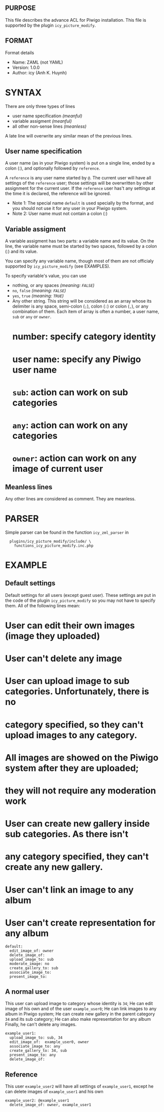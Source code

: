 ## PURPOSE

  This file describes the advance ACL for Piwigo installation.
  This file is supported by the plugin `icy_picture_modify`.

## FORMAT

  Format details

  * Name:     ZAML (not YAML)
  * Version:  1.0.0
  * Author:   icy (Anh K. Huynh)

  # SYNTAX

  There are only three types of lines

  * user name specification   _(meanful)_
  * variable assigment        _(meanful)_
  * all other non-sense lines _(meanless)_

  A late line will overwrite any similar mean of the previous lines.

## User name specification

  A user name (as in your Piwigo system) is put on a single line,
  ended by a colon (:), and optionally followed by `reference`.

  A `reference` is any user name started by `@`. The current user
  will have all settings of the `reference` user; those settings will
  be overwritten by other assignment for the current user. If the
  `reference` user has't any settings at the time it is declared,
  the reference will be ignored.

  * Note 1: The special name `default` is used specially by the format,
    and you should not use it for any user in your Piwigo system.
  * Note 2: User name must not contain a colon (:)

## Variable assigment

  A variable assigment has two parts: a variable name and its value.
  On the line, the variable name must be started by two spaces,
  followed by a colon (:) and its value.

  You can specify any variable name, though most of them are not
  officialy supported by `icy_picture_modify` (see EXAMPLES).

  To specify variable's value, you can use

  * nothing, or any spaces      _(meaning: `FALSE`)_
  * `no`, `false`               _(meaning: `FALSE`)_
  * `yes`, `true`               _(meaning: `TRUE`)_
  * Any other string. This string will be considered as an array
    whose its delimiter is any space, semi-colon (`;`), colon (`:`)
    or colon (`,`), or any combination of them. Each item of array
    is often a number, a user name, `sub` or `any` or `owner`.
    # number:     specify category identity
    # user name:  specify any Piwigo user name
    # `sub`:      action can work on sub categories
    # `any`:      action can work on any categories
    # `owner`:    action can work on any image of current user

## Meanless lines

  Any other lines are considered as comment. They are meanless.

  # PARSER

  Simple parser can be found in the function `icy_zml_parser` in
  ```
    plugins/icy_picture_modify/include/ \
      functions_icy_picture_modify.inc.php
  ```

  # EXAMPLE

## Default settings

  Default settings for all users (except guest user). These settings are
  put in the code of the plugin `icy_picture_modify` so you may not have
  to specify them. All of the following lines mean:
  #  User can edit their own images (image they uploaded)
  #  User can't delete any image
  #  User can upload image to sub categories. Unfortunately, there is no
  #  category specified, so they can't upload images to any category.
  #  All images are showed on the Piwigo system after they are uploaded;
  #  they will not require any moderation work
  #  User can create new gallery inside sub categories. As there isn't
  #  any category specified, they can't create any new gallery.
  #  User can't link an image to any album
  #  User can't create representation for any album

  ```
  default:
    edit_image_of: owner
    delete_image_of:
    upload_image_to: sub
    moderate_image: no
    create_gallery_to: sub
    associate_image_to:
    present_image_to:
  ```

## A normal user

  This user can upload image to category whose identity is `34`;
  He can edit image of his own and of the user `example_user0`;
  He can link images to any album in Piwigo system;
  He can create new gallery in the parent category `34` and its sub
  category; He can also make representation for any album
  Finally, he can't delete any images.

  ```
  example_user1:
    upload_image_to: sub, 34
    edit_image_of:  example_user0, owner
    associate_image_to: any
    create_gallery_to: 34, sub
    present_image_to: any
    delete_image_of:
  ```

## Reference

  This user `example_user2` will have all settings of `example_user1`,
  except he can delete images of `example_user1` and his own

  ```
  example_user2: @example_user1
    delete_image_of: owner, example_user1
  ```
